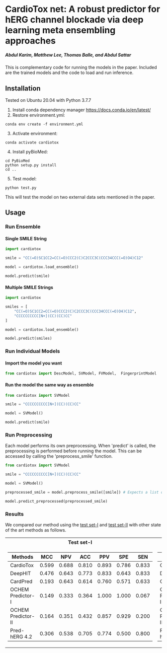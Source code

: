 # CardioTox net: A robust predictor for hERG channel blockade via deep learning meta ensembling approaches
##### Abdul Karim, Matthew Lee, Thomas Balle, and Abdul Sattar

This is complementary code for running the models in the paper. Included are the trained models
and the code to load and run inference.

## Installation

Tested on Ubuntu 20.04 with Python 3.7.7

1. Install conda dependency manager https://docs.conda.io/en/latest/ 
2. Restore environment.yml:
```
conda env create -f environment.yml 
```
3. Activate environment: 
```
conda activate cardiotox
```
4. Install pyBioMed:
```
cd PyBioMed
python setup.py install
cd ..
```
5. Test model: 
```
python test.py
```
This will test the model on two external data sets mentioned in the paper.

## Usage

### Run Ensemble
#### Single SMILE String
```python
import cardiotox

smile = "CC(=O)SC1CC2=CC(=O)CCC2(C)C2CCC3C(CCC34CCC(=O)O4)C12"

model = cardiotox.load_ensemble()

model.predict(smile)
``` 

#### Multiple SMILE Strings
```python
import cardiotox

smiles = [
    "CC(=O)SC1CC2=CC(=O)CCC2(C)C2CCC3C(CCC34CCC(=O)O4)C12",
    "CCCCCCCCCC[N+](CC)(CC)CC"
]

model = cardiotox.load_ensemble()

model.predict(smiles)
``` 

### Run Individual Models
#### Import the model you want
```python
from cardiotox import DescModel, SVModel, FVModel,  FingerprintModel
```

#### Run the model the same way as ensemble
```python
from cardiotox import SVModel

smile = "CCCCCCCCCC[N+](CC)(CC)CC"

model = SVModel()

model.predict(smile)
```

### Run Preprocessing
Each model performs its own preprocessing. When 'predict' is called, the preprocessing is 
performed before running the model. This can be accessed by calling the 'preprocess_smile' 
function.
```python
from cardiotox import SVModel

smile = "CCCCCCCCCC[N+](CC)(CC)CC"

model = SVModel()

preprocessed_smile = model.preprocess_smile([smile]) # Expects a list of smiles

model.predict_preprocessed(preprocessed_smile)

```
### Results

We compared our method using the [test set-I](https://github.com/Abdulk084/CardioTox/blob/master/data/external_test_set_pos.csv) and  [test set-II](https://github.com/Abdulk084/CardioTox/blob/master/data/external_test_set_neg.csv) with other state of the art methods as follows.



<table>
<tr><th>Test set-I  </th><th>Test set-II </th></tr>
<tr><td>


                                                                      
 Methods | MCC | NPV | ACC | PPV | SPE | SEN  
 ------- | --- | --- | --- | --- | --- | ---
 CardioTox | 0.599 | 0.688 | 0.810 | 0.893 | 0.786 | 0.833
 DeepHIT | 0.476 | 0.643 | 0.773 | 0.833 | 0.643 | 0.833
 CardPred | 0.193 | 0.643 | 0.614 | 0.760 | 0.571 | 0.633
 OCHEM Predictor-I | 0.149 | 0.333 | 0.364 | 1.000 | 1.000 | 0.067
 OCHEM Predictor-II | 0.164 | 0.351 | 0.432 | 0.857 | 0.929 | 0.200
 Pred-hERG 4.2 | 0.306 | 0.538 | 0.705 | 0.774 | 0.500 | 0.800
</td><td>

 Methods | MCC | NPV | ACC | PPV | SPE | SEN  
 ------- | --- | --- | --- | --- | --- | ---
 CardioTox | 0.469 | 0.947 | 0.758 | 0.478 | 0.600 | 0.917
 DeepHIT |0.398|0.941|0.721|0.417|0.533|0.909
 CardPred |0.049|0.750|0.527|0.294|0.600|0.454
 OCHEM Predictor-I |0.372|0.800|0.648|0.666|0.933|0.364
 OCHEM Predictor-II |0.310|0.794|0.632|0.571|0.900|0.364
 Pred-hERG 4.2 |0.146|0.813|0.580|0.320|0.433|0.727

</td></tr> </table>
